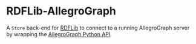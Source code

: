 # RDFLib-AllegroGraph

A `Store` back-end for [RDFLib](https://github.com/RDFLib) to connect to a running AllegroGraph server by wrapping the [AllegroGraph Python API](https://franz.com/agraph/support/documentation/6.4.0/python/api.html).
